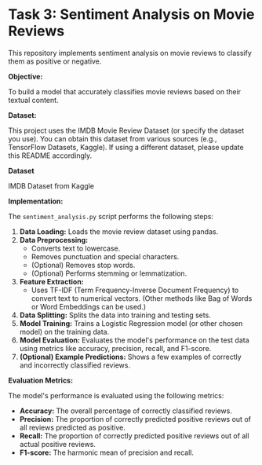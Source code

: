 # Task 3: Sentiment Analysis on Movie Reviews

This repository implements sentiment analysis on movie reviews to classify them as positive or negative.

**Objective:**

To build a model that accurately classifies movie reviews based on their textual content.

**Dataset:**

This project uses the IMDB Movie Review Dataset (or specify the dataset you use). You can obtain this dataset from various sources (e.g., TensorFlow Datasets, Kaggle). If using a different dataset, please update this README accordingly.


**Dataset**

IMDB Dataset from Kaggle


**Implementation:**

The `sentiment_analysis.py` script performs the following steps:

1.  **Data Loading:** Loads the movie review dataset using pandas.
2.  **Data Preprocessing:**
    *   Converts text to lowercase.
    *   Removes punctuation and special characters.
    *   (Optional) Removes stop words.
    *   (Optional) Performs stemming or lemmatization.
3.  **Feature Extraction:**
    *   Uses TF-IDF (Term Frequency-Inverse Document Frequency) to convert text to numerical vectors. (Other methods like Bag of Words or Word Embeddings can be used.)
4.  **Data Splitting:** Splits the data into training and testing sets.
5.  **Model Training:** Trains a Logistic Regression model (or other chosen model) on the training data.
6.  **Model Evaluation:** Evaluates the model's performance on the test data using metrics like accuracy, precision, recall, and F1-score.
7.  **(Optional) Example Predictions:** Shows a few examples of correctly and incorrectly classified reviews.


**Evaluation Metrics:**

The model's performance is evaluated using the following metrics:

*   **Accuracy:** The overall percentage of correctly classified reviews.
*   **Precision:** The proportion of correctly predicted positive reviews out of all reviews predicted as positive.
*   **Recall:** The proportion of correctly predicted positive reviews out of all actual positive reviews.
*   **F1-score:** The harmonic mean of precision and recall.
